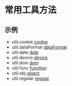 # 常用工具方法

## 示例
  - util.cookie [cookie](/cookie.html)
  - util.dataFormat [dataFormat](/dataFormat.html)
  - util.date [date](/date.html)
  - util.device [device](/device.html)
  - util.dom [dom](/dom.html)
  - util.func [function](/function.html)
  - util.obj [object](/object.html)
  - util.regular [regular](/regular.html)
